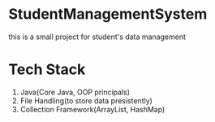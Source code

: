 # StudentManagementSystem
this is a small project for student's data management

# Tech Stack
1. Java(Core Java, OOP principals)
2. File Handling(to store data presistently)
3. Collection Framework(ArrayList, HashMap)
